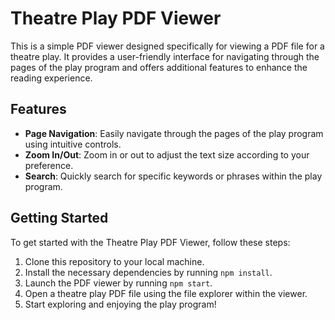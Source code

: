 # Theatre Play PDF Viewer

This is a simple PDF viewer designed specifically for viewing a PDF file for a theatre play. It provides a user-friendly interface for navigating through the pages of the play program and offers additional features to enhance the reading experience.

## Features

- **Page Navigation**: Easily navigate through the pages of the play program using intuitive controls.
- **Zoom In/Out**: Zoom in or out to adjust the text size according to your preference.
- **Search**: Quickly search for specific keywords or phrases within the play program.

## Getting Started

To get started with the Theatre Play PDF Viewer, follow these steps:

1. Clone this repository to your local machine.
2. Install the necessary dependencies by running `npm install`.
3. Launch the PDF viewer by running `npm start`.
4. Open a theatre play PDF file using the file explorer within the viewer.
5. Start exploring and enjoying the play program!
